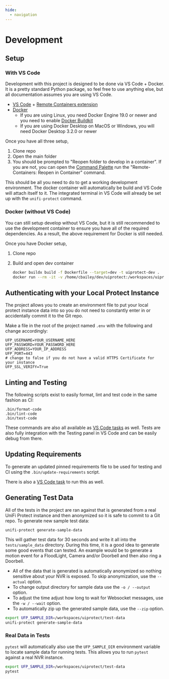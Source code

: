 ```yaml
---
hide:
  - navigation
---
```


# Development

## Setup

### With VS Code

Development with this project is designed to be done via VS Code + Docker. It is a pretty standard Python package, so feel free to use anything else, but all documentation assumes you are using VS Code.

- [VS Code](https://code.visualstudio.com/) + [Remote Containers extension](https://marketplace.visualstudio.com/items?itemName=ms-vscode-remote.remote-containers)
- [Docker](https://docs.docker.com/get-docker/)
  - If you are using Linux, you need Docker Engine 19.0 or newer and you need to enable [Docker Buildkit](https://docs.docker.com/develop/develop-images/build_enhancements/)
  - If you are using Docker Desktop on MacOS or Windows, you will need Docker Desktop 3.2.0 or newer

Once you have all three setup,

1. Clone repo
2. Open the main folder
3. You should be prompted to "Reopen folder to develop in a container". If you are not, you can open the [Command Palette](https://code.visualstudio.com/docs/getstarted/userinterface#_command-palette) run the "Remote-Containers: Reopen in Container" command.

This should be all you need to do to get a working development environment. The docker container will automatically be build and VS Code will attach itself to it. The integrated terminal in VS Code will already be set up with the `unifi-protect` command.

### Docker (without VS Code)

You can still setup develop without VS Code, but it is still recommended to use the development container to ensure you have all of the required dependencies. As a result, the above requirement for Docker is still needed.

Once you have Docker setup,

1. Clone repo
2. Build and open dev container

   ```bash
   docker buildx build -f Dockerfile --target=dev -t uiprotect-dev .
   docker run --rm -it -v /home/cbailey/dev/uiprotect:/workspaces/uiprotect uiprotect-dev bash
   ```

## Authenticating with your Local Protect Instance

The project allows you to create an environment file to put your local protect instance data into so you do not need to constantly enter in or accidentally commit it to the Git repo.

Make a file in the root of the project named `.env` with the following and change accordingly:

```
UFP_USERNAME=YOUR_USERNAME_HERE
UFP_PASSWORD=YOUR_PASSWORD_HERE
UFP_ADDRESS=YOUR_IP_ADDRESS
UFP_PORT=443
# change to false if you do not have a valid HTTPS Certificate for your instance
UFP_SSL_VERIFY=True
```

## Linting and Testing

The following scripts exist to easily format, lint and test code in the same fashion as CI:

```
.bin/format-code
.bin/lint-code
.bin/test-code
```

These commands are also all available as [VS Code tasks](https://code.visualstudio.com/Docs/editor/tasks) as well. Tests are also fully integration with the Testing panel in VS Code and can be easily debug from there.

## Updating Requirements

To generate an updated pinned requirements file to be used for testing and CI using the `.bin/update-requirements` script.

There is also a [VS Code task](https://code.visualstudio.com/Docs/editor/tasks) to run this as well.

## Generating Test Data

All of the tests in the project are ran against that is generated from a real UniFi Protect instance and then anonymized so it is safe to commit to a Git repo. To generate new sample test data:

```
unifi-protect generate-sample-data
```

This will gather test data for 30 seconds and write it all into the `tests/sample_data` directory. During this time, it is a good idea to generate some good events that can tested. An example would be to generate a motion event for a FloodLight, Camera and/or Doorbell and then also ring a Doorbell.

- All of the data that is generated is automatically anonymized so nothing sensitive about your NVR is exposed. To skip anonymization, use the `--actual` option.
- To change output directory for sample data use the `-o / --output` option.
- To adjust the time adjust how long to wait for Websocket messages, use the `-w / --wait` option.
- To automatically zip up the generated sample data, use the `--zip` option.

```bash
export UFP_SAMPLE_DIR=/workspaces/uiprotect/test-data
unifi-protect generate-sample-data
```

### Real Data in Tests

`pytest` will automatically also use the `UFP_SAMPLE_DIR` environment variable to locate sample data for running tests. This allows you to run `pytest` against a real NVR instance.

```bash
export UFP_SAMPLE_DIR=/workspaces/uiprotect/test-data
pytest
```
